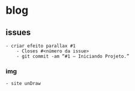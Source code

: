 # blog

## issues
    - criar efeito parallax #1
        - Closes #<número da issue>
        - git commit -am “#1 — Iniciando Projeto.”

### img
    - site unDraw